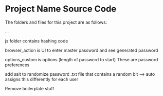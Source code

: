 # Project Name Source Code

The folders and files for this project are as follows:

...

js folder contains hashing code

browser_action is UI to enter master password and see generated password

options_custom is options (length of password to start) These are password preferences

add salt to randomize password .txt file that contains a random bit --> auto assigns this differently for each user



Remove boilerplate stuff